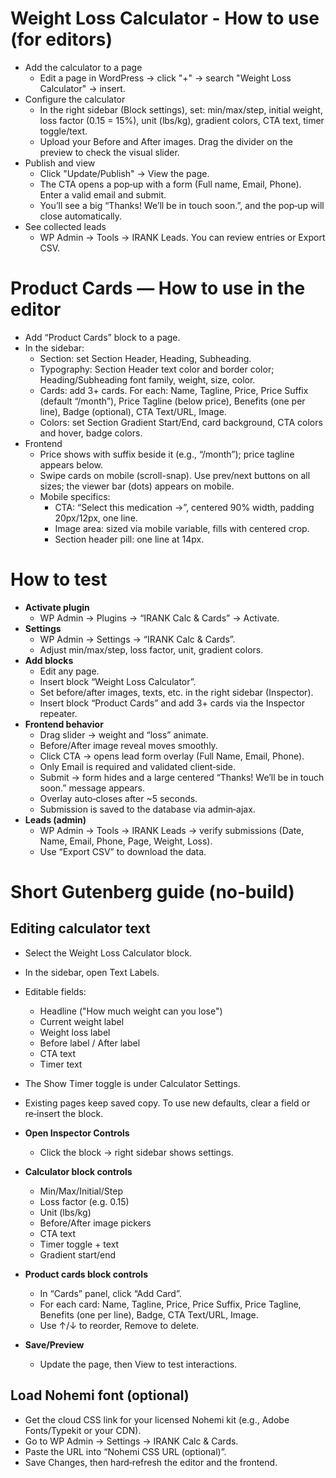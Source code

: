 # Weight Loss Calculator - How to use (for editors)

- Add the calculator to a page
  - Edit a page in WordPress → click "+" → search "Weight Loss Calculator" → insert.
- Configure the calculator
  - In the right sidebar (Block settings), set: min/max/step, initial weight, loss factor (0.15 = 15%), unit (lbs/kg), gradient colors, CTA text, timer toggle/text.
  - Upload your Before and After images. Drag the divider on the preview to check the visual slider.
- Publish and view
  - Click "Update/Publish" → View the page.
  - The CTA opens a pop‑up with a form (Full name, Email, Phone). Enter a valid email and submit.
  - You’ll see a big “Thanks! We’ll be in touch soon.”, and the pop‑up will close automatically.
- See collected leads
  - WP Admin → Tools → IRANK Leads. You can review entries or Export CSV.

# Product Cards — How to use in the editor

- Add “Product Cards” block to a page.
- In the sidebar:
  - Section: set Section Header, Heading, Subheading.
  - Typography: Section Header text color and border color; Heading/Subheading font family, weight, size, color.
  - Cards: add 3+ cards. For each: Name, Tagline, Price, Price Suffix (default “/month”), Price Tagline (below price), Benefits (one per line), Badge (optional), CTA Text/URL, Image.
  - Colors: set Section Gradient Start/End, card background, CTA colors and hover, badge colors.
- Frontend
  - Price shows with suffix beside it (e.g., “/month”); price tagline appears below.
  - Swipe cards on mobile (scroll-snap). Use prev/next buttons on all sizes; the viewer bar (dots) appears on mobile.
  - Mobile specifics:
    - CTA: “Select this medication →”, centered 90% width, padding 20px/12px, one line.
    - Image area: sized via mobile variable, fills with centered crop.
    - Section header pill: one line at 14px.

# How to test

- **Activate plugin**
  - WP Admin → Plugins → “IRANK Calc & Cards” → Activate.
- **Settings**
  - WP Admin → Settings → “IRANK Calc & Cards”.
  - Adjust min/max/step, loss factor, unit, gradient colors.
- **Add blocks**
  - Edit any page.
  - Insert block “Weight Loss Calculator”.
  - Set before/after images, texts, etc. in the right sidebar (Inspector).
  - Insert block “Product Cards” and add 3+ cards via the Inspector repeater.
- **Frontend behavior**
  - Drag slider → weight and “loss” animate.
  - Before/After image reveal moves smoothly.
  - Click CTA → opens lead form overlay (Full Name, Email, Phone).
  - Only Email is required and validated client‑side.
  - Submit → form hides and a large centered “Thanks! We’ll be in touch soon.” message appears.
  - Overlay auto‑closes after ~5 seconds.
  - Submission is saved to the database via admin‑ajax.
- **Leads (admin)**
  - WP Admin → Tools → IRANK Leads → verify submissions (Date, Name, Email, Phone, Page, Weight, Loss).
  - Use “Export CSV” to download the data.

# Short Gutenberg guide (no‑build)

## Editing calculator text
- Select the Weight Loss Calculator block.
- In the sidebar, open Text Labels.
- Editable fields:
  - Headline ("How much weight can you lose")
  - Current weight label
  - Weight loss label
  - Before label / After label
  - CTA text
  - Timer text
- The Show Timer toggle is under Calculator Settings.
- Existing pages keep saved copy. To use new defaults, clear a field or re‑insert the block.

- **Open Inspector Controls**
  - Click the block → right sidebar shows settings.
- **Calculator block controls**
  - Min/Max/Initial/Step
  - Loss factor (e.g. 0.15)
  - Unit (lbs/kg)
  - Before/After image pickers
  - CTA text
  - Timer toggle + text
  - Gradient start/end
- **Product cards block controls**
  - In “Cards” panel, click “Add Card”.
  - For each card: Name, Tagline, Price, Price Suffix, Price Tagline, Benefits (one per line), Badge, CTA Text/URL, Image.
  - Use ↑/↓ to reorder, Remove to delete.
- **Save/Preview**
  - Update the page, then View to test interactions.

## Load Nohemi font (optional)
- Get the cloud CSS link for your licensed Nohemi kit (e.g., Adobe Fonts/Typekit or your CDN).
- Go to WP Admin → Settings → IRANK Calc & Cards.
- Paste the URL into “Nohemi CSS URL (optional)”.
- Save Changes, then hard‑refresh the editor and the frontend.